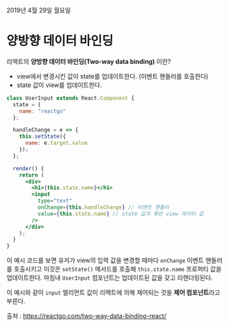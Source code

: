 2019년 4월 29일 월요일

# 양방향 데이터 바인딩

리액트의 **양방향 데이터 바인딩(Two-way data binding)** 이란?

- view에서 변경시킨 값이 state를 업데이트한다. (이벤트 핸들러를 호출한다)
- state 값이 view를 업데이트한다.

```jsx
class UserInput extends React.Component {
  state = {
    name: "reactgo"
  };

  handleChange = e => {
    this.setState({
      name: e.target.value
    });
  };

  render() {
    return (
      <div>
        <h1>{this.state.name}</h1>
        <input
          type="text"
          onChange={this.handleChange} // 이벤트 핸들러
          value={this.state.name} // state 값과 묶인 view 데이터 값
        />
      </div>
    );
  }
}
```

이 예시 코드를 보면 유저가 view의 입력 값을 변경할 때마다 `onChange` 이벤트 핸들러를 호출시키고 이것은 `setState()` 메서드를 호출해 `this.state.name` 프로퍼티 값을 업데이트한다. 마침내 `UserInput` 컴포넌트는 업데이트된 값을 갖고 리렌더링된다.

이 예시와 같이 `input` 엘리먼트 값이 리액트에 의해 제어되는 것을 **제어 컴포넌트**라고 부른다.

출처 : https://reactgo.com/two-way-data-binding-react/
